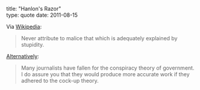 title: "Hanlon's Razor"  
type: quote
date: 2011-08-15

Via [Wikipedia][han]:

  > Never attribute to malice that which is adequately explained by stupidity.

[Alternatively][ing]:

  > Many journalists have fallen for the conspiracy theory of government. I do
  > assure you that they would produce more accurate work if they adhered to
  > the cock-up theory.

  [han]: http://en.wikipedia.org/wiki/Hanlon%27s_razor
  [ing]: http://www.brisbanetimes.com.au/digital-life/case-of-a-misplaced-point-20090901-f5zj.html
